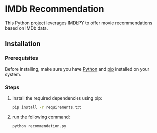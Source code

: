 # IMDb Recommendation 

This Python project leverages IMDbPY to offer movie recommendations based on IMDb data.

## Installation

### Prerequisites

Before installing, make sure you have [Python](https://www.python.org/downloads/) and [pip](https://pip.pypa.io/en/stable/installation/) installed on your system.

### Steps

1. Install the required dependencies using pip:

   ```bash
   pip install -r requirements.txt

1. run the following command:

   ```bash
   python recommendation.py

